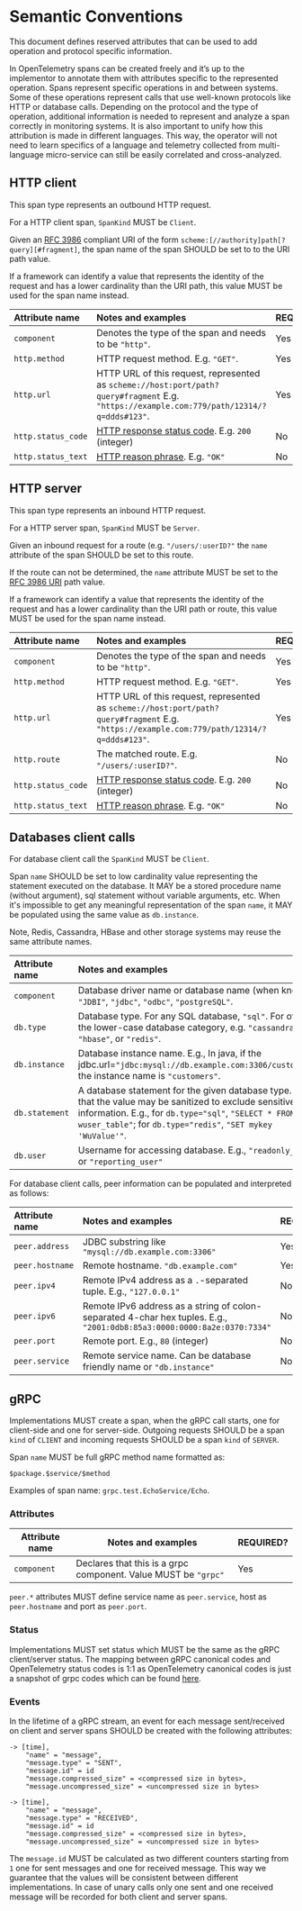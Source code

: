 # Semantic Conventions

This document defines reserved attributes that can be used to add operation and
protocol specific information.

In OpenTelemetry spans can be created freely and it’s up to the implementor to
annotate them with attributes specific to the represented operation. Spans
represent specific operations in and between systems. Some of these operations
represent calls that use well-known protocols like HTTP or database calls.
Depending on the protocol and the type of operation, additional information
is needed to represent and analyze a span correctly in monitoring systems. It is
also important to unify how this attribution is made in different languages.
This way, the operator will not need to learn specifics of a language and
telemetry collected from multi-language micro-service can still be easily
correlated and cross-analyzed.

## HTTP client

This span type represents an outbound HTTP request.

For a HTTP client span, `SpanKind` MUST be `Client`.

Given an [RFC 3986](https://www.ietf.org/rfc/rfc3986.txt) compliant URI of the form
`scheme:[//authority]path[?query][#fragment]`, the span name of the span SHOULD
be set to to the URI path value.

If a framework can identify a value that represents the identity of the request
and has a lower cardinality than the URI path, this value MUST be used for the span name instead.

| Attribute name | Notes and examples                                           | REQUIRED? |
| :------------- | :----------------------------------------------------------- | --------- |
| `component`    | Denotes the type of the span and needs to be `"http"`. | Yes |
| `http.method` | HTTP request method. E.g. `"GET"`. | Yes |
| `http.url` | HTTP URL of this request, represented as `scheme://host:port/path?query#fragment` E.g. `"https://example.com:779/path/12314/?q=ddds#123"`. | Yes |
| `http.status_code` | [HTTP response status code](https://tools.ietf.org/html/rfc7231). E.g. `200` (integer) | No |
| `http.status_text` | [HTTP reason phrase](https://www.ietf.org/rfc/rfc2616.txt). E.g. `"OK"` | No |

## HTTP server

This span type represents an inbound HTTP request.

For a HTTP server span, `SpanKind` MUST be `Server`.

Given an inbound request for a route (e.g. `"/users/:userID?"` the `name`
attribute of the span SHOULD be set to this route.

If the route can not be determined, the `name` attribute MUST be set to the [RFC 3986 URI](https://www.ietf.org/rfc/rfc3986.txt) path value.

If a framework can identify a value that represents the identity of the request
and has a lower cardinality than the URI path or route, this value MUST be used for the span name instead.

| Attribute name | Notes and examples                                           | REQUIRED? |
| :------------- | :----------------------------------------------------------- | --------- |
| `component`    | Denotes the type of the span and needs to be `"http"`. | Yes |
| `http.method` | HTTP request method. E.g. `"GET"`. | Yes |
| `http.url` | HTTP URL of this request, represented as `scheme://host:port/path?query#fragment` E.g. `"https://example.com:779/path/12314/?q=ddds#123"`. | Yes |
| `http.route` | The matched route. E.g. `"/users/:userID?"`. | No |
| `http.status_code` | [HTTP response status code](https://tools.ietf.org/html/rfc7231). E.g. `200` (integer) | No |
| `http.status_text` | [HTTP reason phrase](https://www.ietf.org/rfc/rfc2616.txt). E.g. `"OK"` | No |

## Databases client calls

For database client call the `SpanKind` MUST be `Client`.

Span `name` SHOULD be set to low cardinality value representing the statement
executed on the database. It MAY be a stored procedure name (without argument), sql
statement without variable arguments, etc. When it's impossible to get any
meaningful representation of the span `name`, it MAY be populated using the same
value as `db.instance`.

Note, Redis, Cassandra, HBase and other storage systems may reuse the same
attribute names.

| Attribute name | Notes and examples                                           | REQUIRED? |
| :------------- | :----------------------------------------------------------- | --------- |
| `component`    | Database driver name or database name (when known) `"JDBI"`, `"jdbc"`, `"odbc"`, `"postgreSQL"`. | Yes       |
| `db.type`      | Database type. For any SQL database, `"sql"`. For others, the lower-case database category, e.g. `"cassandra"`, `"hbase"`, or `"redis"`. | Yes       |
| `db.instance`  | Database instance name. E.g., In java, if the jdbc.url=`"jdbc:mysql://db.example.com:3306/customers"`, the instance name is `"customers"`. | Yes       |
| `db.statement` | A database statement for the given database type. Note, that the value may be sanitized to exclude sensitive information. E.g., for `db.type="sql"`, `"SELECT * FROM wuser_table"`; for `db.type="redis"`, `"SET mykey 'WuValue'"`. | Yes       |
| `db.user`      | Username for accessing database. E.g., `"readonly_user"` or `"reporting_user"` | No        |

For database client calls, peer information can be populated and interpreted as
follows:

| Attribute name  | Notes and examples                                           | REQUIRED |
| :-------------- | :----------------------------------------------------------- | -------- |
| `peer.address`  | JDBC substring like `"mysql://db.example.com:3306"`          | Yes      |
| `peer.hostname` | Remote hostname. `"db.example.com"`                          | Yes      |
| `peer.ipv4`     | Remote IPv4 address as a `.`-separated tuple. E.g., `"127.0.0.1"` | No       |
| `peer.ipv6`     | Remote IPv6 address as a string of colon-separated 4-char hex tuples. E.g., `"2001:0db8:85a3:0000:0000:8a2e:0370:7334"` | No       |
| `peer.port`     | Remote port. E.g., `80` (integer)                            | No       |
| `peer.service`  | Remote service name. Can be database friendly name or `"db.instance"` | No       |

## gRPC

Implementations MUST create a span, when the gRPC call starts, one for
client-side and one for server-side. Outgoing requests SHOULD be a span `kind`
of `CLIENT` and incoming requests SHOULD be a span `kind` of `SERVER`.

Span `name` MUST be full gRPC method name formatted as:

```
$package.$service/$method
```

Examples of span name: `grpc.test.EchoService/Echo`.

### Attributes

| Attribute name | Notes and examples                                           | REQUIRED? |
| -------------- | ------------------------------------------------------------ | --------- |
| `component`    | Declares that this is a grpc component. Value MUST be `"grpc"` | Yes       |

`peer.*` attributes MUST define service name as `peer.service`, host as
`peer.hostname` and port as `peer.port`.

### Status

Implementations MUST set status which MUST be the same as the gRPC client/server
status. The mapping between gRPC canonical codes and OpenTelemetry status codes
is 1:1 as OpenTelemetry canonical codes is just a snapshot of grpc codes which
can be found [here](https://github.com/grpc/grpc-go/blob/master/codes/codes.go).

### Events

In the lifetime of a gRPC stream, an event for each message sent/received on
client and server spans SHOULD be created with the following attributes:

```
-> [time],
    "name" = "message",
    "message.type" = "SENT",
    "message.id" = id
    "message.compressed_size" = <compressed size in bytes>,
    "message.uncompressed_size" = <uncompressed size in bytes>
```

```
-> [time],
    "name" = "message",
    "message.type" = "RECEIVED",
    "message.id" = id
    "message.compressed_size" = <compressed size in bytes>,
    "message.uncompressed_size" = <uncompressed size in bytes>
```

The `message.id` MUST be calculated as two different counters starting from `1`
one for sent messages and one for received message. This way we guarantee that
the values will be consistent between different implementations. In case of
unary calls only one sent and one received message will be recorded for both
client and server spans.
